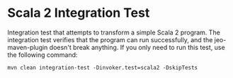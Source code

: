 # Scala 2 Integration Test

Integration test that attempts to transform a simple Scala 2 program.
The integration test verifies that the program can run successfully, and the
jeo-maven-plugin doesn't break anything.
If you only need to run this test, use the following command:

```shell
mvn clean integration-test -Dinvoker.test=scala2 -DskipTests
```
